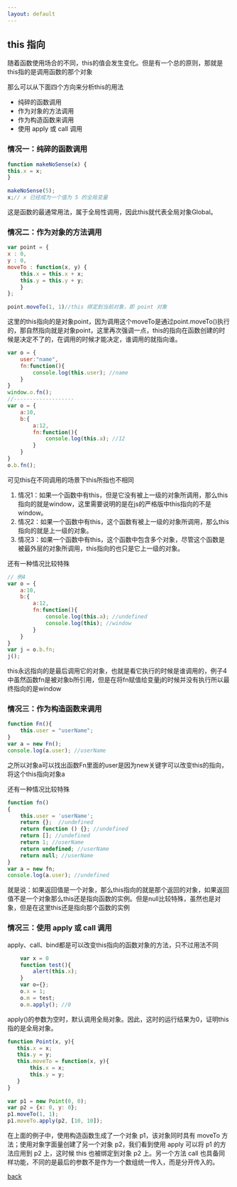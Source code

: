 ```yaml
---
layout: default
---
```


## this 指向

随着函数使用场合的不同，this的值会发生变化。但是有一个总的原则，那就是this指的是调用函数的那个对象

那么可以从下面四个方向来分析this的用法
*   纯碎的函数调用
*   作为对象的方法调用
*   作为构造函数来调用
*   使用 apply 或 call 调用

### 情况一：纯碎的函数调用

```js
function makeNoSense(x) { 
this.x = x; 
} 
 
makeNoSense(5); 
x;// x 已经成为一个值为 5 的全局变量
```
这是函数的最通常用法，属于全局性调用，因此this就代表全局对象Global。


### 情况二：作为对象的方法调用
```js
var point = { 
x : 0, 
y : 0, 
moveTo : function(x, y) { 
    this.x = this.x + x; 
    this.y = this.y + y; 
    } 
}; 
 
point.moveTo(1, 1)//this 绑定到当前对象，即 point 对象

```
这里的this指向的是对象point，因为调用这个moveTo是通过point.moveTo()执行的，那自然指向就是对象point，这里再次强调一点，this的指向在函数创建的时候是决定不了的，在调用的时候才能决定，谁调用的就指向谁。

```js
var o = {
    user:"name",
    fn:function(){
        console.log(this.user); //name
    }
}
window.o.fn();
//-------------------
var o = {
    a:10,
    b:{
        a:12,
        fn:function(){
            console.log(this.a); //12
        }
    }
}
o.b.fn();
```
可见this在不同调用的场景下this所指也不相同
1.  情况1：如果一个函数中有this，但是它没有被上一级的对象所调用，那么this指向的就是window，这里需要说明的是在js的严格版中this指向的不是window。
2.  情况2：如果一个函数中有this，这个函数有被上一级的对象所调用，那么this指向的就是上一级的对象。
3.  情况3：如果一个函数中有this，这个函数中包含多个对象，尽管这个函数是被最外层的对象所调用，this指向的也只是它上一级的对象。

还有一种情况比较特殊
```js
// 例4
var o = {
    a:10,
    b:{
        a:12,
        fn:function(){
            console.log(this.a); //undefined
            console.log(this); //window
        }
    }
}
var j = o.b.fn;
j();
```
this永远指向的是最后调用它的对象，也就是看它执行的时候是谁调用的，例子4中虽然函数fn是被对象b所引用，但是在将fn赋值给变量j的时候并没有执行所以最终指向的是window

### 情况三：作为构造函数来调用
```js
function Fn(){
    this.user = "userName";
}
var a = new Fn();
console.log(a.user); //userName
```
之所以对象a可以找出函数Fn里面的user是因为new关键字可以改变this的指向，将这个this指向对象a

还有一种情况比较特殊
```js
function fn()  
{  
    this.user = 'userName';  
    return {};  //undefined
    return function () {}; //undefined
    return []; //undefined
    return 1; //userName
    return undefined; //userName
    return null; //userName
}
var a = new fn;  
console.log(a.user); //undefined
```
就是说：如果返回值是一个对象，那么this指向的就是那个返回的对象，如果返回值不是一个对象那么this还是指向函数的实例。但是null比较特殊，虽然也是对象，但是在这里this还是指向那个函数的实例

### 情况三：使用 apply 或 call 调用
apply、call、bind都是可以改变this指向的函数对象的方法，只不过用法不同
```js
    var x = 0
    function test(){
        alert(this.x);
    }
    var o={};
    o.x = 1;
    o.m = test;
    o.m.apply(); //0
```
apply()的参数为空时，默认调用全局对象。因此，这时的运行结果为0，证明this指的是全局对象。
```js
function Point(x, y){ 
   this.x = x; 
   this.y = y; 
   this.moveTo = function(x, y){ 
       this.x = x; 
       this.y = y; 
   } 
} 
 
var p1 = new Point(0, 0); 
var p2 = {x: 0, y: 0}; 
p1.moveTo(1, 1); 
p1.moveTo.apply(p2, [10, 10]);
```
在上面的例子中，使用构造函数生成了一个对象 p1，该对象同时具有 moveTo 方法；使用对象字面量创建了另一个对象 p2，我们看到使用 apply 可以将 p1 的方法应用到 p2 上，这时候 this 也被绑定到对象 p2 上。另一个方法 call 也具备同样功能，不同的是最后的参数不是作为一个数组统一传入，而是分开传入的。


[back](./)
